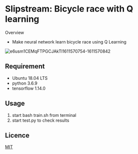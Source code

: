 Slipstream: Bicycle race with Q learning
====

Overview

- Make neural network learn bicycle race using Q Learning

![e6usm1CEMqFTPGCJAkTl1611570754-1611570842](https://user-images.githubusercontent.com/49105882/105769705-8d4ded80-5fa1-11eb-8af6-7e8545417e79.gif)

## Requirement

- Ubuntu 18.04 LTS
- python 3.6.9
- tensorflow 1.14.0

## Usage

1. start bash train.sh from terminal
1. start test.py to check results

## Licence

[MIT](https://github.com/tcnksm/tool/blob/master/LICENCE)